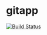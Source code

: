 # gitapp
[![Build Status](https://dev.azure.com/Agiledivya/agileproject/_apis/build/status/devops7008.gitapp?branchName=main)](https://dev.azure.com/Agiledivya/agileproject/_build/latest?definitionId=3&branchName=main)

